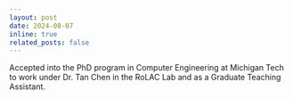 ```yaml
---
layout: post
date: 2024-08-07
inline: true
related_posts: false
---
```


Accepted into the PhD program in Computer Engineering at Michigan Tech to work under Dr. Tan Chen in the RoLAC Lab and as a Graduate Teaching Assistant.
